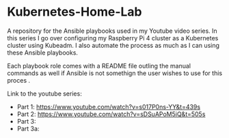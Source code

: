 # Kubernetes-Home-Lab

A repository for the Ansible playbooks used in my Youtube video series. In this series I go over configuring my Raspberry Pi 4 cluster as a Kubernetes cluster using Kubeadm. I also automate the process as much as I can using these Ansible playbooks.

Each playbook role comes with a README file outling the manual commands as well if Ansible is not somethign the user wishes to use for this proces . 

Link to the youtube series:
- Part 1: https://www.youtube.com/watch?v=s017P0ns-YY&t=439s
- Part 2: https://www.youtube.com/watch?v=sDSuAPoM5iQ&t=505s
- Part 3:
- Part 3a: 